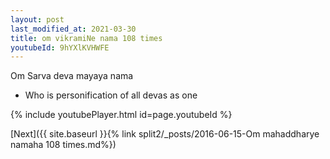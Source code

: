 ```yaml
---
layout: post
last_modified_at: 2021-03-30
title: om vikramiNe nama 108 times
youtubeId: 9hYXlKVHWFE
---
```

 
 
Om Sarva deva mayaya nama 
 
 -  Who is personification of all devas as one 
 
  
 
  
 
 
 
 
 
 


{% include youtubePlayer.html id=page.youtubeId %}
 
[Next]({{ site.baseurl }}{% link  split2/_posts/2016-06-15-Om mahaddharye namaha 108 times.md%})
 
